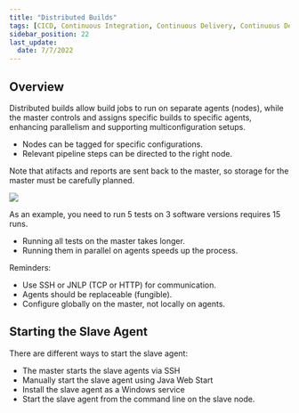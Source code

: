 ```yaml
---
title: "Distributed Builds"
tags: [CICD, Continuous Integration, Continuous Delivery, Continuous Deployment, Jenkins]
sidebar_position: 22
last_update:
  date: 7/7/2022
---
```




## Overview

Distributed builds allow build jobs to run on separate agents (nodes), while the master controls and assigns specific builds to specific agents, enhancing parallelism and supporting multiconfiguration setups.

- Nodes can be tagged for specific configurations.
- Relevant pipeline steps can be directed to the right node. 

Note that atifacts and reports are sent back to the master, so storage for the master must be carefully planned.

![](/img/docs/1027-jenkins-distributed-builds.png)

As an example, you need to run 5 tests on 3 software versions requires 15 runs.

- Running all tests on the master takes longer.
- Running them in parallel on agents speeds up the process.

Reminders:

- Use SSH or JNLP (TCP or HTTP) for communication.
- Agents should be replaceable (fungible).
- Configure globally on the master, not locally on agents.



## Starting the Slave Agent 

There are different ways to start the slave agent:

- The master starts the slave agents via SSH 
- Manually start the slave agent using Java Web Start 
- Install the slave agent as a Windows service 
- Start the slave agent from the command line on the slave node.






